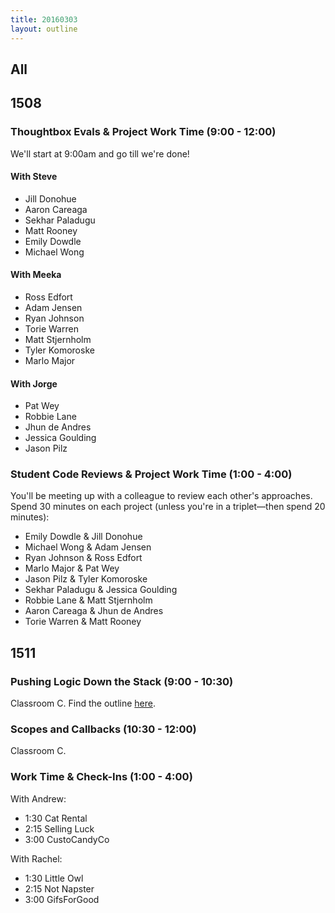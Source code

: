 ```yaml
---
title: 20160303
layout: outline
---
```


## All

## 1508

### Thoughtbox Evals & Project Work Time (9:00 - 12:00)

We'll start at 9:00am and go till we're done!

#### With Steve

 * Jill Donohue
 * Aaron Careaga
 * Sekhar Paladugu
 * Matt Rooney
 * Emily Dowdle
 * Michael Wong

#### With Meeka

 * Ross Edfort
 * Adam Jensen
 * Ryan Johnson
 * Torie Warren
 * Matt Stjernholm
 * Tyler Komoroske
 * Marlo Major

#### With Jorge

 * Pat Wey
 * Robbie Lane
 * Jhun de Andres
 * Jessica Goulding
 * Jason Pilz

### Student Code Reviews & Project Work Time (1:00 - 4:00)

 You'll be meeting up with a colleague to review each other's approaches. Spend 30 minutes on each project (unless you're in a triplet—then spend 20 minutes):

* Emily Dowdle & Jill Donohue
* Michael Wong & Adam Jensen
* Ryan Johnson & Ross Edfort
* Marlo Major & Pat Wey
* Jason Pilz & Tyler Komoroske
* Sekhar Paladugu & Jessica Goulding
* Robbie Lane & Matt Stjernholm
* Aaron Careaga & Jhun de Andres
* Torie Warren & Matt Rooney

## 1511

### Pushing Logic Down the Stack (9:00 - 10:30)

Classroom C. Find the outline [here](http://tutorials.jumpstartlab.com/topics/architecture/pushing_logic_down_the_stack.html).

### Scopes and Callbacks (10:30 - 12:00)

Classroom C.

### Work Time & Check-Ins (1:00 - 4:00)

With Andrew:

* 1:30 Cat Rental
* 2:15 Selling Luck
* 3:00 CustoCandyCo

With Rachel:

* 1:30 Little Owl
* 2:15 Not Napster
* 3:00 GifsForGood
